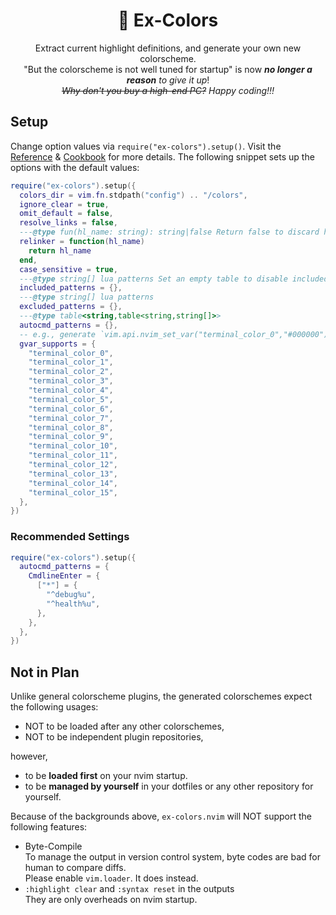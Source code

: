 <div align="center">

# 🌈 Ex-Colors

Extract current highlight definitions, and generate your own new colorscheme.\
"But the colorscheme is not well tuned for startup" is
now _**no longer a reason** to give it up_!\
_~~Why don't you buy a high-end PC?~~_
_Happy coding!!!_

<!-- TODO: Screenshot -->
</div>

## Setup

Change option values via `require("ex-colors").setup()`.
Visit the [Reference](./REFERENCE.md) & [Cookbook](./COOKBOOK.md)
for more details.
The following snippet sets up the options with the default values:

```lua
require("ex-colors").setup({
  colors_dir = vim.fn.stdpath("config") .. "/colors",
  ignore_clear = true,
  omit_default = false,
  resolve_links = false,
  ---@type fun(hl_name: string): string|false Return false to discard hl-group.
  relinker = function(hl_name)
    return hl_name
  end,
  case_sensitive = true,
  ---@type string[] lua patterns Set an empty table to disable included_patterns, i.e, just apply excluded_patterns.
  included_patterns = {},
  ---@type string[] lua patterns
  excluded_patterns = {},
  ---@type table<string,table<string,string[]>>
  autocmd_patterns = {},
  -- e.g., generate `vim.api.nvim_set_var("terminal_color_0","#000000")`.
  gvar_supports = {
    "terminal_color_0",
    "terminal_color_1",
    "terminal_color_2",
    "terminal_color_3",
    "terminal_color_4",
    "terminal_color_5",
    "terminal_color_6",
    "terminal_color_7",
    "terminal_color_8",
    "terminal_color_9",
    "terminal_color_10",
    "terminal_color_11",
    "terminal_color_12",
    "terminal_color_13",
    "terminal_color_14",
    "terminal_color_15",
  },
})
```

### Recommended Settings

```lua
require("ex-colors").setup({
  autocmd_patterns = {
    CmdlineEnter = {
      ["*"] = {
        "^debug%u",
        "^health%u",
      },
    },
  },
})
```

## Not in Plan

Unlike general colorscheme plugins,
the generated colorschemes expect the following usages:

- NOT to be loaded after any other colorschemes,
- NOT to be independent plugin repositories,

however,

- to be **loaded first** on your nvim startup.
- to be **managed by yourself** in your dotfiles
  or any other repository for yourself.

Because of the backgrounds above,
`ex-colors.nvim` will NOT support the following features:

- Byte-Compile\
  To manage the output in version control system,
  byte codes are bad for human to compare diffs.\
  Please enable `vim.loader`. It does instead.
- `:highlight clear` and `:syntax reset` in the outputs\
  They are only overheads on nvim startup.
